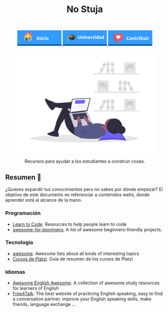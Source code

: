 <h1 align="center"> No Stuja </h1> <br>
<p align="center">
          <a 		href="../README.md">
  <img alt="Inicio" title="Inicio" src="../imagenes/boton-inicio.png" width="140">
  </a>
      <a 		href="../universidad">
  <img alt="Universidad" title="Universidad" src="../imagenes/boton-universidad.png" width="140">
  </a>
        <a 		href="../doc/CONTRIBUIR.md">
  <img alt="Contribuir" title="Contribuir" src="../imagenes/boton-contribuir.png" width="140">
  </a>
</p>
<p align="center">
    <img alt="No-Stuja" title="No-Stuja" src="../imagenes/no-stuja.png" width="450">
</p>

<p align="center">Recursos para ayudar a los estudiantes a construir cosas.</p>




## Resumen  📖

¿Quieres expandir tus conocimientos pero no sabes por dónde empezar? El objetivo de este documento es referenciar a contenidos webs, donde aprender está al alcance de la mano. 



### Programación

* [Learn to Code](https://github.com/collections/learn-to-code). Resources to help people learn to code
* [awesome-for-bennigers](https://github.com/MunGell/awesome-for-beginners). A list of awesome beginners-friendly projects.



### Tecnología

* [awesome](https://github.com/sindresorhus/awesome). Awesome lists about all kinds of interesting topics
* [Cursos de Platzi](https://github.com/MineiToshio/CursosPlatzi). Guía de resumen de los cursos de Platzi



### Idiomas

* [Awesome English Awesome](https://github.com/yvoronoy/awesome-english). A collection of awesome study resources for learners of English
* [Free4Talk](https://www.free4talk.com/). The best website of practicing English speaking, easy to find a conversation partner, improve your English speaking skills, make friends, language exchange ...